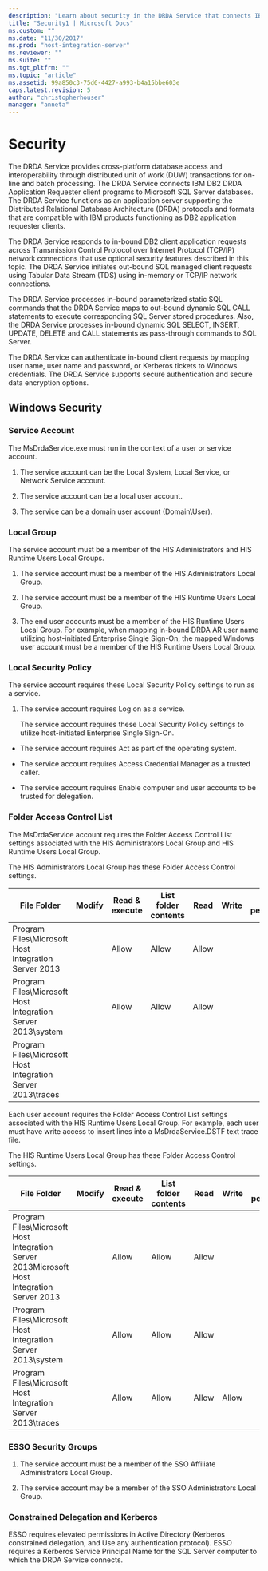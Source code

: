 ```yaml
---
description: "Learn about security in the DRDA Service that connects IBM DB2 DRDA Application Requester client programs to Microsoft SQL Server databases."
title: "Security1 | Microsoft Docs"
ms.custom: ""
ms.date: "11/30/2017"
ms.prod: "host-integration-server"
ms.reviewer: ""
ms.suite: ""
ms.tgt_pltfrm: ""
ms.topic: "article"
ms.assetid: 99a850c3-75d6-4427-a993-b4a15bbe603e
caps.latest.revision: 5
author: "christopherhouser"
manager: "anneta"
---
```

# Security

The DRDA Service provides cross-platform database access and interoperability through distributed unit of work (DUW) transactions for on-line and batch processing. The DRDA Service connects IBM DB2 DRDA Application Requester client programs to Microsoft SQL Server databases. The DRDA Service functions as an application server supporting the Distributed Relational Database Architecture (DRDA) protocols and formats that are compatible with IBM products functioning as DB2 application requester clients.  
  
 The DRDA Service responds to in-bound DB2 client application requests across Transmission Control Protocol over Internet Protocol (TCP/IP) network connections that use optional security features described in this topic. The DRDA Service initiates out-bound SQL managed client requests using Tabular Data Stream (TDS) using in-memory or TCP/IP network connections.  
  
 The DRDA Service processes in-bound parameterized static SQL commands that the DRDA Service maps to out-bound dynamic SQL CALL statements to execute corresponding SQL Server stored procedures. Also, the DRDA Service processes in-bound dynamic SQL SELECT, INSERT, UPDATE, DELETE and CALL statements as pass-through commands to SQL Server.  
  
 The DRDA Service can authenticate in-bound client requests by mapping user name, user name and password, or Kerberos tickets to Windows credentials. The DRDA Service supports secure authentication and secure data encryption options.  
  
## Windows Security  
  
### Service Account  
 The MsDrdaService.exe must run in the context of a user or service account.  
  
1.  The service account can be the Local System, Local Service, or Network Service account.  
  
2.  The service account can be a local user account.  
  
3.  The service can be a domain user account (Domain\User).  
  
### Local Group  
 The service account must be a member of the HIS Administrators and HIS Runtime Users Local Groups.  
  
1.  The service account must be a member of the HIS Administrators Local Group.  
  
2.  The service account must be a member of the HIS Runtime Users Local Group.  
  
3.  The end user accounts must be a member of the HIS Runtime Users Local Group. For example, when mapping in-bound DRDA AR user name utilizing host-initiated Enterprise Single Sign-On, the mapped Windows user account must be a member of the HIS Runtime Users Local Group.  
  
### Local Security Policy  
 The service account requires these Local Security Policy settings to run as a service.  
  
1. The service account requires Log on as a service.  
  
   The service account requires these Local Security Policy settings to utilize host-initiated Enterprise Single Sign-On.  
  
-   The service account requires Act as part of the operating system.  
  
-   The service account requires Access Credential Manager as a trusted caller.  
  
-   The service account requires Enable computer and user accounts to be trusted for delegation.  
  
### Folder Access Control List  
 The MsDrdaService account requires the Folder Access Control List settings associated with the HIS Administrators Local Group and HIS Runtime Users Local Group.  
  
 The HIS Administrators Local Group has these Folder Access Control settings.  
  
|File Folder|Modify|Read & execute|List folder contents|Read|Write|Special permissions|  
|-----------------|------------|--------------------|--------------------------|----------|-----------|-------------------------|  
|Program Files\Microsoft Host Integration Server 2013||Allow|Allow|Allow|||  
|Program Files\Microsoft Host Integration Server 2013\system||Allow|Allow|Allow|||  
|Program Files\Microsoft Host Integration Server 2013\traces|||||||  
  
 Each user account requires the Folder Access Control List settings associated with the HIS Runtime Users Local Group. For example, each user must have write access to insert lines into a MsDrdaService.DSTF text trace file.  
  
 The HIS Runtime Users Local Group has these Folder Access Control settings.  
  
|File Folder|Modify|Read & execute|List folder contents|Read|Write|Special permissions|  
|-----------------|------------|--------------------|--------------------------|----------|-----------|-------------------------|  
|Program Files\Microsoft Host Integration Server 2013Microsoft Host Integration Server 2013||Allow|Allow|Allow|||  
|Program Files\Microsoft Host Integration Server 2013\system||Allow|Allow|Allow|||  
|Program Files\Microsoft Host Integration Server 2013\traces||Allow|Allow|Allow|Allow||  
  
### ESSO Security Groups  
  
1.  The service account must be a member of the SSO Affiliate Administrators Local Group.  
  
2.  The service account may be a member of the SSO Administrators Local Group.  
  
### Constrained Delegation and Kerberos  
 ESSO requires elevated permissions in Active Directory (Kerberos constrained delegation, and Use any authentication protocol). ESSO requires a Kerberos Service Principal Name for the SQL Server computer to which the DRDA Service connects.
